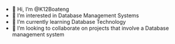- 👋 Hi, I’m @K12Boateng
- 👀 I’m interested in Database Management Systems
- 🌱 I’m currently learning Database Technology
- 💞️ I’m looking to collaborate on projects that involve a Database management system
  

<!---
K12Boateng/K12Boateng is a ✨ special ✨ repository because its `README.md` (this file) appears on your GitHub profile.
You can click the Preview link to take a look at your changes.
--->
            
